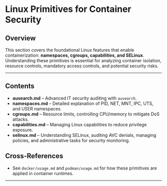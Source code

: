# Linux Primitives for Container Security

## Overview

This section covers the foundational Linux features that enable containerization: **namespaces, cgroups, capabilities, and SELinux**.  
Understanding these primitives is essential for analyzing container isolation, resource controls, mandatory access controls, and potential security risks.

---

## Contents

- **ausearch.md** – Advanced IT security auditing with `ausearch`.  
- **namespaces.md** – Detailed explanation of PID, NET, MNT, IPC, UTS, and USER namespaces.  
- **cgroups.md** – Resource limits, controlling CPU/memory to mitigate DoS attacks.  
- **capabilities.md** – Managing Linux capabilities to reduce privilege exposure.  
- **selinux.md** – Understanding SELinux, auditing AVC denials, managing policies, and administrative tasks for security monitoring.  

## Cross-References
- See `docker/usage.md` and `podman/usage.md` for how these primitives are applied in container runtimes.

---
